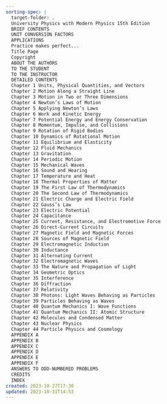 ```yaml
---
sorting-spec: |
  target-folder: .
  University Physics with Modern Physics 15th Edition
  BRIEF CONTENTS
  UNIT CONVERSION FACTORS
  APPLICATIONS
  Practice makes perfect...
  Title Page
  Copyright
  ABOUT THE AUTHORS
  TO THE STUDENT
  TO THE INSTRUCTOR
  DETAILED CONTENTS
  Chapter 1 Units, Physical Quantities, and Vectors
  Chapter 2 Motion Along a Straight Line
  Chapter 3 Motion in Two or Three Dimensions
  Chapter 4 Newton’s Laws of Motion
  Chapter 5 Applying Newton’s Laws
  Chapter 6 Work and Kinetic Energy
  Chapter 7 Potential Energy and Energy Conservation
  Chapter 8 Momentum, Impulse, and Collisions
  Chapter 9 Rotation of Rigid Bodies
  Chapter 10 Dynamics of Rotational Motion
  Chapter 11 Equilibrium and Elasticity
  Chapter 12 Fluid Mechanics
  Chapter 13 Gravitation
  Chapter 14 Periodic Motion
  Chapter 15 Mechanical Waves
  Chapter 16 Sound and Hearing
  Chapter 17 Temperature and Heat
  Chapter 18 Thermal Properties of Matter
  Chapter 19 The First Law of Thermodynamics
  Chapter 20 The Second Law of Thermodynamics
  Chapter 21 Electric Charge and Electric Field
  Chapter 22 Gauss’s Law
  Chapter 23 Electric Potential
  Chapter 24 Capacitance
  Chapter 25 Current, Resistance, and Electromotive Force
  Chapter 26 Direct-Current Circuits
  Chapter 27 Magnetic Field and Magnetic Forces
  Chapter 28 Sources of Magnetic Field
  Chapter 29 Electromagnetic Induction
  Chapter 30 Inductance
  Chapter 31 Alternating Current
  Chapter 32 Electromagnetic Waves
  Chapter 33 The Nature and Propagation of Light
  Chapter 34 Geometric Optics
  Chapter 35 Interference
  Chapter 36 Diffraction
  Chapter 37 Relativity
  Chapter 38 Photons꞉ Light Waves Behaving as Particles
  Chapter 39 Particles Behaving as Waves
  Chapter 40 Quantum Mechanics I꞉ Wave Functions
  Chapter 41 Quantum Mechanics II꞉ Atomic Structure
  Chapter 42 Molecules and Condensed Matter
  Chapter 43 Nuclear Physics
  Chapter 44 Particle Physics and Cosmology
  APPENDIX A
  APPENDIX B
  APPENDIX C
  APPENDIX D
  APPENDIX E
  APPENDIX F
  ANSWERS TO ODD-NUMBERED PROBLEMS
  CREDITS
  INDEX
created: 2023-10-27T17:38
updated: 2023-10-31T14:53
---
```

